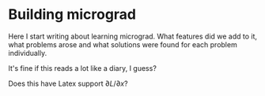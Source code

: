 # Building micrograd

Here I start writing about learning micrograd. What features did we add to it, what problems arose and what solutions were found for each problem individually. 

It's fine if this reads a lot like a diary, I guess?

Does this have Latex support $\partial L /\partial x$?
